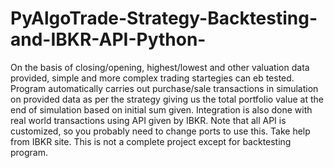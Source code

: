 # PyAlgoTrade-Strategy-Backtesting-and-IBKR-API-Python-
On the basis of closing/opening, highest/lowest and other valuation data provided, simple and more complex trading startegies can eb tested.
Program automatically carries out purchase/sale transactions in simulation on provided data as per the strategy giving us the total portfolio value at the end of simulation
based on initial sum given. 
Integration is also done with real world transactions using API given by IBKR.
Note that all API is customized, so you probably need to change ports to use this. Take help from IBKR site.
This is not a complete project except for backtesting program.
